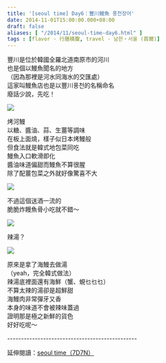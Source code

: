 ```yaml
---
title: '[seoul time] Day6：豐川鰻魚 풍천장어'
date: 2014-11-01T15:00:00.000+08:00
draft: false
aliases: [ "/2014/11/seoul-time-day6.html" ]
tags : [flavor - 行膳積腹, travel - 남한・서울 (首爾)]
---
```


豐川是位於韓國全羅北道南原市的河川  
也是個以鰻魚聞名的地方  
（因為那裡是河水同海水的交匯處）  
這家叫鰻魚店也是以豐川풍천的名稱命名  
廢話少說，先吃！  

![](/images/seoul6c.jpg)

烤河鰻  
以糖、醬油、蒜、生薑等調味  
在板上面燒，樣子似日本烤鰻般  
但食法就是韓式地包菜同吃  
鰻魚入口軟滑即化  
醬油味道偏甜而鰻魚不算很腥  
除了配薑包菜之外就好像驚喜不大  

![](/images/seoul6c1.jpg)

不過這個送酒一流的  
脆脆炸饅魚骨小吃就不錯～  

![](/images/seoul6c2.jpg)

辣湯？  

![](/images/seoul6c3.jpg)

原來是拿了海鰻去做湯  
（yeah，完全韓式做法）  
辣湯底裡面還有海鮮（蟹、蜆乜乜乜）  
不算太辣的湯卻是超鮮甜  
海鰻肉非常彈牙又香  
本身的味道不會被辣味蓋過  
證明那是極之新鮮的貨色  
好好吃呢～  
  
\-----------------------------------------------  
  
延伸閱讀：[seoul time（7D7N）](https://hidie.net/seoul7d7n/)
